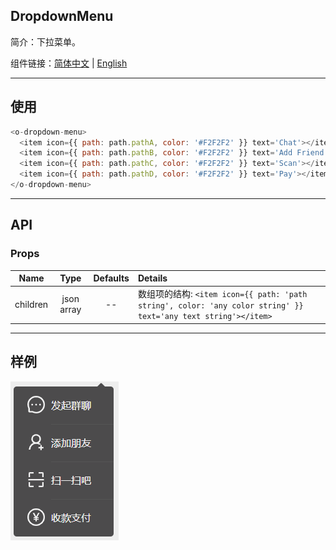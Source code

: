## DropdownMenu 

简介：下拉菜单。

组件链接：[简体中文](https://tencent.github.io/omi/packages/omiu/examples/build/zh-cn.html#/dropdown-menu?index=3&subIndex=4 "官网链接") | [English](https://tencent.github.io/omi/packages/omiu/examples/build/index.html#/dropdown-menu?index=3&subIndex=4 "官网链接")

---

## 使用

```js
<o-dropdown-menu>
  <item icon={{ path: path.pathA, color: '#F2F2F2' }} text='Chat'></item>
  <item icon={{ path: path.pathB, color: '#F2F2F2' }} text='Add Friend'></item>
  <item icon={{ path: path.pathC, color: '#F2F2F2' }} text='Scan'></item>
  <item icon={{ path: path.pathD, color: '#F2F2F2' }} text='Pay'></item>
</o-dropdown-menu>
```

---

## API

### Props

|  **Name**  | **Type**        | **Defaults**  | **Details**  |
| ------------- |:-------------:|:-----:|:-------------|
| children         | json array|    --       |  数组项的结构: `<item icon={{ path: 'path string', color: 'any color string' }} text='any text string'></item>`    |　

---

## 样例

![dropdown-menu](https://raw.githubusercontent.com/ZainChen/omi-vscode/master/assets/omiu/dropdown-menu.png "dropdown-menu")

